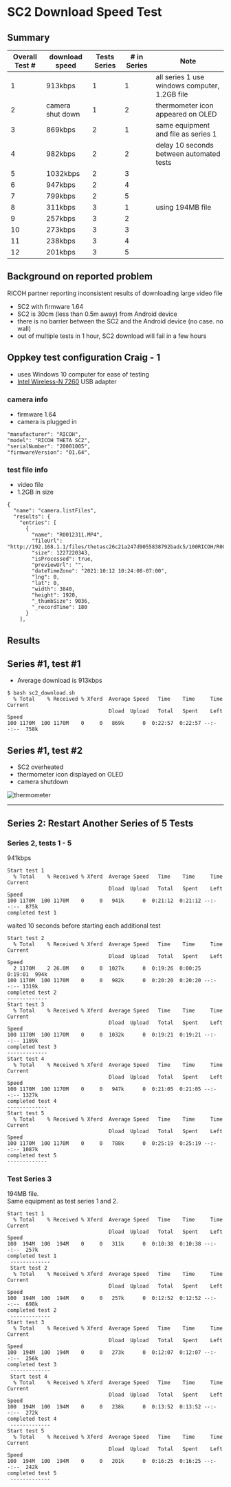 # SC2 Download Speed Test

## Summary


| Overall Test # | download speed | Tests Series | # in Series | Note |
| --------- | ----------- | ------- | --------- | ---------|
| 1 | 913kbps | 1 | 1 | all series 1 use windows computer, 1.2GB file |
| 2 | camera shut down | 1 | 2 | thermometer icon appeared on OLED |
| 3 | 869kbps | 2 | 1 | same equipment and file as series 1 |
| 4 | 982kbps | 2 | 2 | delay 10 seconds between automated tests |
| 5 | 1032kbps | 2 | 3 | |
| 6 | 947kbps | 2 | 4 | |
| 7 | 799kbps | 2 | 5 | |
| 8 | 311kbps | 3 | 1 | using 194MB file |
| 9 | 257kbps | 3 | 2 | |
| 10 | 273kbps | 3 | 3 | |
| 11 | 238kbps | 3 | 4 | |
| 12 | 201kbps | 3 | 5 | |


## Background on reported problem

RICOH partner reporting inconsistent results of downloading
large video file

* SC2 with firmware 1.64
* SC2 is 30cm (less than 0.5m away) from Android device
* there is no barrier between the SC2 and the Android device (no case. no wall)
* out of multiple tests in 1 hour, SC2 download will fail in a few hours

## Oppkey test configuration Craig - 1

* uses Windows 10 computer for ease of testing
* [Intel Wireless-N 7260](https://ark.intel.com/content/www/us/en/ark/products/75174/intel-wirelessn-7260.html) USB adapter

### camera info

* firmware 1.64
* camera is plugged in

```
"manufacturer": "RICOH",
"model": "RICOH THETA SC2",
"serialNumber": "20001005",
"firmwareVersion": "01.64",
```

### test file info

* video file
* 1.2GB in size


```
{
  "name": "camera.listFiles",
  "results": {
    "entries": [
      {
        "name": "R0012311.MP4",
        "fileUrl": "http://192.168.1.1/files/thetasc26c21a247d9055838792badc5/100RICOH/R0012311.MP4",
        "size": 1227220343,
        "isProcessed": true,
        "previewUrl": "",
        "dateTimeZone": "2021:10:12 10:24:08-07:00",
        "lng": 0,
        "lat": 0,
        "width": 3840,
        "height": 1920,
        "_thumbSize": 9036,
        "_recordTime": 180
      }
    ],
```

## Results


## Series #1, test #1

* Average download is 913kbps

```
$ bash sc2_download.sh
  % Total    % Received % Xferd  Average Speed   Time    Time     Time  Current
                                 Dload  Upload   Total   Spent    Left  Speed
100 1170M  100 1170M    0     0   869k      0  0:22:57  0:22:57 --:--:--  758k
```

## Series #1, test #2

* SC2 overheated
* thermometer icon displayed on OLED
* camera shutdown

![thermometer](docs/images/sc2_overheat_oct_10.png)

---

## Series 2: Restart Another Series of 5 Tests

### Series 2, tests 1 - 5

941kbps

```
Start test 1
  % Total    % Received % Xferd  Average Speed   Time    Time     Time  Current
                                 Dload  Upload   Total   Spent    Left  Speed
100 1170M  100 1170M    0     0   941k      0  0:21:12  0:21:12 --:--:--  875k
completed test 1
```

waited 10 seconds before starting each additional test

```
Start test 2
  % Total    % Received % Xferd  Average Speed   Time    Time     Time  Current
                                 Dload  Upload   Total   Spent    Left  Speed
  2 1170M    2 26.0M    0     0  1027k      0  0:19:26  0:00:25  0:19:01  994k
100 1170M  100 1170M    0     0   982k      0  0:20:20  0:20:20 --:--:-- 1319k
completed test 2
-------------
Start test 3
  % Total    % Received % Xferd  Average Speed   Time    Time     Time  Current
                                 Dload  Upload   Total   Spent    Left  Speed
100 1170M  100 1170M    0     0  1032k      0  0:19:21  0:19:21 --:--:-- 1189k
completed test 3
-------------
Start test 4
  % Total    % Received % Xferd  Average Speed   Time    Time     Time  Current
                                 Dload  Upload   Total   Spent    Left  Speed
100 1170M  100 1170M    0     0   947k      0  0:21:05  0:21:05 --:--:-- 1327k
completed test 4
-------------
Start test 5
  % Total    % Received % Xferd  Average Speed   Time    Time     Time  Current
                                 Dload  Upload   Total   Spent    Left  Speed
100 1170M  100 1170M    0     0   788k      0  0:25:19  0:25:19 --:--:-- 1087k
completed test 5
-------------
```

### Test Series 3

194MB file.  
Same equipment as test series 1 and 2.

```
Start test 1
  % Total    % Received % Xferd  Average Speed   Time    Time     Time  Current
                                 Dload  Upload   Total   Spent    Left  Speed
100  194M  100  194M    0     0   311k      0  0:10:38  0:10:38 --:--:--  257k
completed test 1
 -------------
 Start test 2
  % Total    % Received % Xferd  Average Speed   Time    Time     Time  Current
                                 Dload  Upload   Total   Spent    Left  Speed
100  194M  100  194M    0     0   257k      0  0:12:52  0:12:52 --:--:--  698k
completed test 2
 -------------
Start test 3
  % Total    % Received % Xferd  Average Speed   Time    Time     Time  Current
                                 Dload  Upload   Total   Spent    Left  Speed
100  194M  100  194M    0     0   273k      0  0:12:07  0:12:07 --:--:--  256k
completed test 3
 -------------
 Start test 4
  % Total    % Received % Xferd  Average Speed   Time    Time     Time  Current
                                 Dload  Upload   Total   Spent    Left  Speed
100  194M  100  194M    0     0   238k      0  0:13:52  0:13:52 --:--:--  272k
completed test 4
 -------------
Start test 5
  % Total    % Received % Xferd  Average Speed   Time    Time     Time  Current
                                 Dload  Upload   Total   Spent    Left  Speed
100  194M  100  194M    0     0   201k      0  0:16:25  0:16:25 --:--:--  242k
completed test 5
 -------------
 ```
